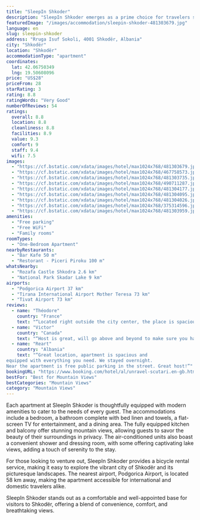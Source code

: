 ```yaml
---
title: "SleepIn Shkoder"
description: "SleepIn Shkoder emerges as a prime choice for travelers seeking comfort and convenience in Shkodër."
featuredImage: "/images/accommodation/sleepin-shkoder-481303679.jpg"
language: en
slug: sleepin-shkoder
address: "Rruga Isuf Sokoli, 4001 Shkodër, Albania"
city: "Shkodër"
location: "Shkodër"
accommodationType: "apartment"
coordinates:
  lat: 42.06750349
  lng: 19.50608096
price: "US$28"
priceFrom: 28
starRating: 3
rating: 8.8
ratingWords: "Very Good"
numberOfReviews: 54
ratings:
  overall: 8.8
  location: 8.8
  cleanliness: 8.8
  facilities: 8.9
  value: 9.3
  comfort: 9
  staff: 9.4
  wifi: 7.5
images:
  - "https://cf.bstatic.com/xdata/images/hotel/max1024x768/481303679.jpg?k=af9f18080d97d65a28c73d23c1105bd53e73882afffe889add6fbc31bd17e0dc&o=&hp=1"
  - "https://cf.bstatic.com/xdata/images/hotel/max1024x768/467758573.jpg?k=efeafb22968cdf91c0f074f2ddf1006fd0ab13b52e71380dd7a1fc668565c0b6&o=&hp=1"
  - "https://cf.bstatic.com/xdata/images/hotel/max1024x768/481303735.jpg?k=ec9b7b0a63792c70ffb7465e876658182af115ead7d0be6b2d499ea96946d5d1&o=&hp=1"
  - "https://cf.bstatic.com/xdata/images/hotel/max1024x768/490711287.jpg?k=c8fc6845faf81b19ac553b66425734e427e9f12c03014c79ef72078ca069a023&o=&hp=1"
  - "https://cf.bstatic.com/xdata/images/hotel/max1024x768/481304177.jpg?k=f71a863af44836def5e7d98b6ac0d212683b7180cef6adc60771c6cd5d03daf8&o=&hp=1"
  - "https://cf.bstatic.com/xdata/images/hotel/max1024x768/481304095.jpg?k=6a33a36af7c6825fc065d1525f44ee8c2e076140ed4899cde1a49f920d8a15ce&o=&hp=1"
  - "https://cf.bstatic.com/xdata/images/hotel/max1024x768/481304026.jpg?k=7db75c8b5e974a7156f6f356e5716b5fd21909265f14a4a8c7ac3d5a7c4b9862&o=&hp=1"
  - "https://cf.bstatic.com/xdata/images/hotel/max1024x768/375314596.jpg?k=3b45b2cdec10daf1026c85b012f2ef958d405f1e525c651c24ccae39019f6739&o=&hp=1"
  - "https://cf.bstatic.com/xdata/images/hotel/max1024x768/481303959.jpg?k=fb3980a336df52982240dd2c6d9971f21bd8b94a6d02244c664692fccf0c9195&o=&hp=1"
amenities:
  - "Free parking"
  - "Free WiFi"
  - "Family rooms"
roomTypes:
  - "One-Bedroom Apartment"
nearbyRestaurants:
  - "Bar Kafe 50 m"
  - "Restorant - Piceri Piroku 100 m"
whatsNearby:
  - "Rozafa Castle Shkodra 2.6 km"
  - "National Park Skadar Lake 9 km"
airports:
  - "Podgorica Airport 37 km"
  - "Tirana International Airport Mother Teresa 73 km"
  - "Tivat Airport 73 km"
reviews:
  - name: "Théodore"
    country: "France"
    text: "“Located right outside the city center, the place is spacious with a balcony in the bedroom and well equipped. Our host was really nice and offers to rent bikes at an unbeatable rate!”"
  - name: "Victor"
    country: "Canada"
    text: "“Host is great, will go above and beyond to make sure you have a good stay. The apartment is nice, tidy, comfy and spacious.”"
  - name: "Reart"
    country: "Albania"
    text: "“Great location, apartment is spacious and
equipped with everything you need. We stayed overnight.
Near the apartment is free public parking in the street. Great host!”"
bookingURL: "https://www.booking.com/hotel/al/unravel-scutari.en-gb.html?aid=8035640"
bestFor: "Best for Mountain Views"
bestCategories: "Mountain Views"
category: "Mountain Views"
---
```


Each apartment at SleepIn Shkoder is thoughtfully equipped with modern amenities to cater to the needs of every guest. The accommodations include a bedroom, a bathroom complete with bed linen and towels, a flat-screen TV for entertainment, and a dining area. The fully equipped kitchen and balcony offer stunning mountain views, allowing guests to savor the beauty of their surroundings in privacy. The air-conditioned units also boast a convenient shower and dressing room, with some offering captivating lake views, adding a touch of serenity to the stay.

For those looking to venture out, SleepIn Shkoder provides a bicycle rental service, making it easy to explore the vibrant city of Shkodër and its picturesque landscapes. The nearest airport, Podgorica Airport, is located 58 km away, making the apartment accessible for international and domestic travelers alike.

SleepIn Shkoder stands out as a comfortable and well-appointed base for visitors to Shkodër, offering a blend of convenience, comfort, and breathtaking views.